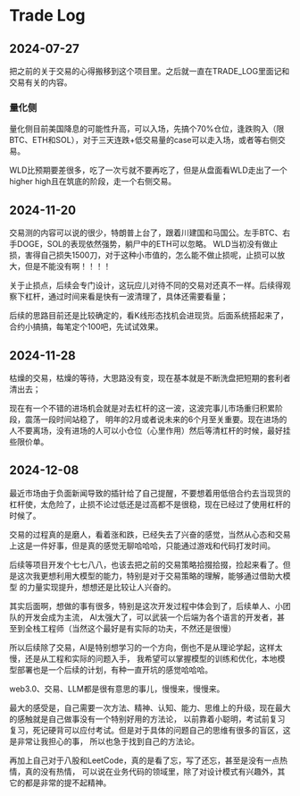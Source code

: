 # Trade Log

## 2024-07-27

把之前的关于交易的心得搬移到这个项目里。之后就一直在TRADE_LOG里面记和交易有关的内容。

### 量化侧
量化侧目前美国降息的可能性升高，可以入场，先搞个70%仓位，逢跌购入（限BTC、ETH和SOL），对于三天连跌+低交易量的case可以走入场，或者等右侧交易。

WLD比预期要差很多，吃了一次亏就不要再吃了，但是从盘面看WLD走出了一个higher high且在筑底的阶段，走一个右侧交易。


## 2024-11-20

交易测的内容可以说的很少，特朗普上台了，跟着川建国和马国公。左手BTC、右手DOGE，SOL的表现依然强势，躺尸中的ETH可以忽略。
WLD当初没有做止损，害得自己损失1500刀，对于这种小市值的，怎么能不做止损呢，止损可以放大，但是不能没有啊！！！！

关于止损点，后续会专门设计，这玩应儿对待不同的交易对还真不一样。后续得观察下杠杆，通过时间来看是快有一波清理了，具体还需要看量；

后续的思路目前还是比较确定的，看K线形态找机会进现货。后面系统搭起来了，合约小搞搞，每笔定个100吧，先试试效果。

## 2024-11-28

枯燥的交易，枯燥的等待，大思路没有变，现在基本就是不断洗盘把短期的套利者清出去；

现在有一个不错的进场机会就是对去杠杆的这一波，这波完事儿市场重归积累阶段，震荡一段时间站稳了，
明年的2月或者说未来的6个月至关重要。现在进场的人不要离场，没有进场的人可以小仓位（心里作用）然后等清杠杆的时候，最好挂些限价单。

## 2024-12-08

最近市场由于负面新闻导致的插针给了自己提醒，不要想着用低倍合约去当现货的杠杆使，太危险了，止损不论过低还是过高都不是很稳，现在已经过了使用杠杆的时候了。

交易的过程真的是磨人，看着涨和跌，已经失去了兴奋的感觉，当然从心态和交易上这是一件好事，但是真的感觉无聊哈哈哈，只能通过游戏和代码打发时间。

后续等项目开发个七七八八，也该去把之前的交易策略拾掇拾掇，捡起来看了。但是这次我更想利用大模型的能力，特别是对于交易策略的理解，能够通过借助大模型
的力量实现提升，想想还是比较让人兴奋的。

其实后面啊，想做的事有很多，特别是这次开发过程中体会到了，后续单人、小团队的开发会成为主流，
AI太强大了，可以武装一个后端为各个语言的开发者，甚至到全栈工程师（当然这个最好是有实际的功夫，不然还是很慢）

所以后续除了交易，AI是特别想学习的一个方向，倒也不是从理论学起，这样太慢，还是从工程和实际的问题入手，
我希望可以掌握模型的训练和优化，本地模型部署也是一个后续的计划，有种一直开坑的感觉哈哈哈。

web3.0、交易、LLM都是很有意思的事儿，慢慢来，慢慢来。

最大的感受是，自己需要一次方法、精神、认知、能力、思维上的升级，现在最大的感触就是自己做事没有一个特别好用的方法论，
以前靠着小聪明，考试前复习复习，死记硬背可以应付考试。但是对于具体的问题自己的思维有很多的盲区，这是非常让我担心的事，
所以也急于找到自己的方法论。

再加上自己对于八股和LeetCode，真的是看了忘，写了还忘，甚至是没有一点热情，真的没有热情，
可以说在业务代码的领域里，除了对设计模式有兴趣外，其它的都是非常的提不起精神。